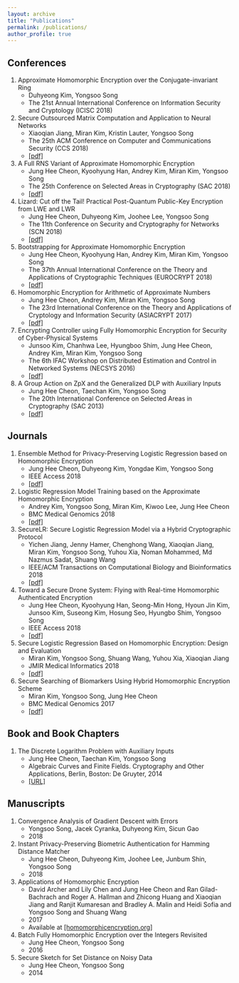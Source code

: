 ```yaml
---
layout: archive
title: "Publications"
permalink: /publications/
author_profile: true
---
```


## Conferences

  1. Approximate Homomorphic Encryption over the Conjugate-invariant Ring
      * Duhyeong Kim, Yongsoo Song
      * The 21st Annual International Conference on Information Security and Cryptology (ICISC 2018)
  1. Secure Outsourced Matrix Computation and Application to Neural Networks
      * Xiaoqian Jiang, Miran Kim, Kristin Lauter, Yongsoo Song
      * The 25th ACM Conference on Computer and Communications Security (CCS 2018)
      * [[pdf]](https://yongsoosong.github.io/files/papers/matrix.pdf)
  1. A Full RNS Variant of Approximate Homomorphic Encryption
      * Jung Hee Cheon, Kyoohyung Han, Andrey Kim, Miran Kim, Yongsoo Song
      * The 25th Conference on Selected Areas in Cryptography (SAC 2018)
      * [[pdf]](https://yongsoosong.github.io/files/papers/RNS.pdf)
  1. Lizard: Cut off the Tail! Practical Post-Quantum Public-Key Encryption from LWE and LWR
      * Jung Hee Cheon, Duhyeong Kim, Joohee Lee, Yongsoo Song
      * The 11th Conference on Security and Cryptography for Networks (SCN 2018)
      * [[pdf]](https://yongsoosong.github.io/files/papers/lizard.pdf)
  1. Bootstrapping for Approximate Homomorphic Encryption
      * Jung Hee Cheon, Kyoohyung Han, Andrey Kim, Miran Kim, Yongsoo Song
      * The 37th Annual International Conference on the Theory and Applications of Cryptographic Techniques (EUROCRYPT 2018)
      * [[pdf]](https://yongsoosong.github.io/files/papers/HEAAN_boot.pdf)
  1. Homomorphic Encryption for Arithmetic of Approximate Numbers
      * Jung Hee Cheon, Andrey Kim, Miran Kim, Yongsoo Song
      * The 23rd International Conference on the Theory and Applications of Cryptology and Information Security (ASIACRYPT 2017)
      * [[pdf]](https://yongsoosong.github.io/files/papers/HEAAN.pdf)
  1. Encrypting Controller using Fully Homomorphic Encryption for Security of Cyber-Physical Systems
      * Junsoo Kim, Chanhwa Lee, Hyungboo Shim, Jung Hee Cheon, Andrey Kim, Miran Kim, Yongsoo Song
      * The 6th IFAC Workshop on Distributed Estimation and Control in Networked Systems (NECSYS 2016)
      * [[pdf]](https://yongsoosong.github.io/files/papers/CPS.pdf)
  1. A Group Action on ZpX and the Generalized DLP with Auxiliary Inputs
      * Jung Hee Cheon, Taechan Kim, Yongsoo Song
      * The 20th International Conference on Selected Areas in Cryptography (SAC 2013)
      * [[pdf]](https://yongsoosong.github.io/files/papers/GDLPwAI.pdf)

## Journals
  1. Ensemble Method for Privacy-Preserving Logistic Regression based on Homomorphic Encryption
      * Jung Hee Cheon, Duhyeong Kim, Yongdae Kim, Yongsoo Song
      * IEEE Access 2018
      * [[pdf]](https://yongsoosong.github.io/files/papers/ensemble.pdf)
  1. Logistic Regression Model Training based on the Approximate Homomorphic Encryption
      * Andrey Kim, Yongsoo Song, Miran Kim, Kiwoo Lee, Jung Hee Cheon
      * BMC Medical Genomics 2018
      * [[pdf]](https://yongsoosong.github.io/files/papers/idash17.pdf)
  1. SecureLR: Secure Logistic Regression Model via a Hybrid Cryptographic Protocol
      * Yichen Jiang, Jenny Hamer, Chenghong Wang, Xiaoqian Jiang, Miran Kim, Yongsoo Song, Yuhou Xia, Noman Mohammed, Md Nazmus Sadat, Shuang Wang
      * IEEE/ACM Transactions on Computational Biology and Bioinformatics 2018
      * [[pdf]](https://yongsoosong.github.io/files/papers/sgx.pdf)
  1. Toward a Secure Drone System: Flying with Real-time Homomorphic Authenticated Encryption
      * Jung Hee Cheon, Kyoohyung Han, Seong-Min Hong, Hyoun Jin Kim, Junsoo Kim, Suseong Kim, Hosung Seo, Hyungbo Shim, Yongsoo Song
      * IEEE Access 2018
      * [[pdf]](https://yongsoosong.github.io/files/papers/drone.pdf)
  1. Secure Logistic Regression Based on Homomorphic Encryption: Design and Evaluation
      * Miran Kim, Yongsoo Song, Shuang Wang, Yuhou Xia, Xiaoqian Jiang
      * JMIR Medical Informatics 2018
      * [[pdf]](https://yongsoosong.github.io/files/papers/HELR.pdf)
  1. Secure Searching of Biomarkers Using Hybrid Homomorphic Encryption Scheme
      * Miran Kim, Yongsoo Song, Jung Hee Cheon
      * BMC Medical Genomics 2017
      * [[pdf]](https://yongsoosong.github.io/files/papers/idash16.pdf)

## Book and Book Chapters
  1. The Discrete Logarithm Problem with Auxiliary Inputs
      * Jung Hee Cheon, Taechan Kim, Yongsoo Song
      * Algebraic Curves and Finite Fields. Cryptography and Other Applications, Berlin, Boston: De Gruyter, 2014
      * [[URL]](https://yongsoosong.github.io/files/papers/DLPwAI.pdf)

## Manuscripts
  1. Convergence Analysis of Gradient Descent with Errors
      * Yongsoo Song, Jacek Cyranka, Duhyeong Kim, Sicun Gao
      * 2018
  1. Instant Privacy-Preserving Biometric Authentication for Hamming Distance Matcher
      * Jung Hee Cheon, Duhyeong Kim, Joohee Lee, Junbum Shin, Yongsoo Song
      * 2018
  1. Applications of Homomorphic Encryption
      * David Archer and Lily Chen and Jung Hee Cheon and Ran Gilad-Bachrach and Roger A. Hallman and Zhicong Huang and Xiaoqian Jiang and Ranjit Kumaresan and Bradley A. Malin and Heidi Sofia and Yongsoo Song and Shuang Wang
      * 2017
      * Available at [[homomorphicencryption.org]](http://homomorphicencryption.org)
  1. Batch Fully Homomorphic Encryption over the Integers Revisited
      * Jung Hee Cheon, Yongsoo Song
      * 2016
  1. Secure Sketch for Set Distance on Noisy Data
      * Jung Hee Cheon, Yongsoo Song
      * 2014